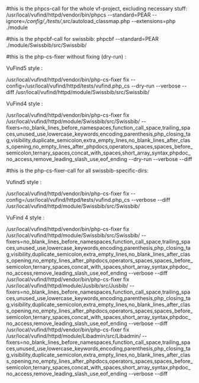 #this is the phpcs-call for the whole vf-project, excluding necessary stuff:
/usr/local/vufind/httpd/vendor/bin/phpcs --standard=PEAR --ignore=*/config/*,*/tests/*,src/autoload_classmap.php --extensions=php ./module

#this is the phpcbf-call for swissbib:
phpcbf --standard=PEAR ./module/Swissbib/src/Swissbib/

#this is the php-cs-fixer without fixing (dry-run) :

VuFind5 style : 

/usr/local/vufind/httpd/vendor/bin/php-cs-fixer fix --config=/usr/local/vufind/httpd/tests/vufind.php_cs --dry-run --verbose --diff /usr/local/vufind/httpd/module/Swissbib/src/Swissbib/

VuFind4 style : 

/usr/local/vufind/httpd/vendor/bin/php-cs-fixer fix /usr/local/vufind/httpd/module/Swissbib/src/Swissbib/ --fixers=no_blank_lines_before_namespaces,function_call_space,trailing_spaces,unused_use,lowercase_keywords,encoding,parenthesis,php_closing_tag,visibility,duplicate_semicolon,extra_empty_lines,no_blank_lines_after_class_opening,no_empty_lines_after_phpdocs,operators_spaces,spaces_before_semicolon,ternary_spaces,concat_with_spaces,short_array_syntax,phpdoc_no_access,remove_leading_slash_use,eof_ending --dry-run --verbose --diff

#this is the php-cs-fixer-call for all swissbib-specific-dirs:

Vufind5 style :

/usr/local/vufind/httpd/vendor/bin/php-cs-fixer fix --config=/usr/local/vufind/httpd/tests/vufind.php_cs --verbose --diff /usr/local/vufind/httpd/module/Swissbib/src/Swissbib/

VuFind 4 style : 

/usr/local/vufind/httpd/vendor/bin/php-cs-fixer fix /usr/local/vufind/httpd/module/Swissbib/src/Swissbib/ --fixers=no_blank_lines_before_namespaces,function_call_space,trailing_spaces,unused_use,lowercase_keywords,encoding,parenthesis,php_closing_tag,visibility,duplicate_semicolon,extra_empty_lines,no_blank_lines_after_class_opening,no_empty_lines_after_phpdocs,operators_spaces,spaces_before_semicolon,ternary_spaces,concat_with_spaces,short_array_syntax,phpdoc_no_access,remove_leading_slash_use,eof_ending --verbose --diff
/usr/local/vufind/httpd/vendor/bin/php-cs-fixer fix /usr/local/vufind/httpd/module/Jusbib/src/Jusbib/ --fixers=no_blank_lines_before_namespaces,function_call_space,trailing_spaces,unused_use,lowercase_keywords,encoding,parenthesis,php_closing_tag,visibility,duplicate_semicolon,extra_empty_lines,no_blank_lines_after_class_opening,no_empty_lines_after_phpdocs,operators_spaces,spaces_before_semicolon,ternary_spaces,concat_with_spaces,short_array_syntax,phpdoc_no_access,remove_leading_slash_use,eof_ending --verbose --diff
/usr/local/vufind/httpd/vendor/bin/php-cs-fixer fix /usr/local/vufind/httpd/module/Libadmin/src/Libadmin/ --fixers=no_blank_lines_before_namespaces,function_call_space,trailing_spaces,unused_use,lowercase_keywords,encoding,parenthesis,php_closing_tag,visibility,duplicate_semicolon,extra_empty_lines,no_blank_lines_after_class_opening,no_empty_lines_after_phpdocs,operators_spaces,spaces_before_semicolon,ternary_spaces,concat_with_spaces,short_array_syntax,phpdoc_no_access,remove_leading_slash_use,eof_ending --verbose --diff
